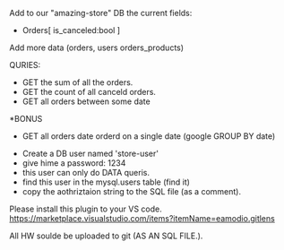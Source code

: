 Add to our "amazing-store" DB the current fields:
- Orders[
    is_canceled:bool
]

Add more data (orders, users orders_products)

QURIES:
 - GET the sum of all the orders.
 - GET the count of all canceld orders.
 - GET all orders between some date

*BONUS
 - GET all orders date orderd on a single date (google GROUP BY date)

* Create a DB user named 'store-user'
* give hime a password: 1234
* this user can only do DATA queris.
* find this user in the mysql.users table (find it)
* copy the aothriztaion string to the SQL file (as a comment). 

Please install this plugin to your VS code.
https://marketplace.visualstudio.com/items?itemName=eamodio.gitlens

 All HW soulde be uploaded to git (AS AN SQL FILE.).
